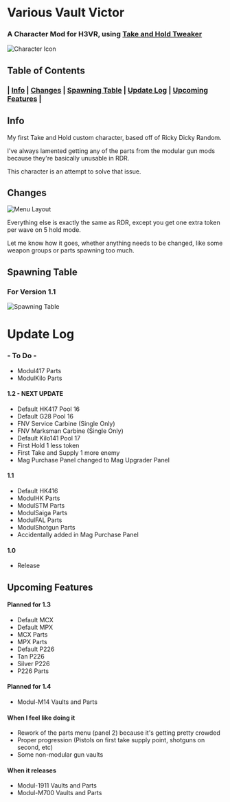 

# Various Vault Victor
### A Character Mod for H3VR, using [Take and Hold Tweaker](https://github.com/devyndamonster/TakeAndHoldTweaker)
![Character Icon](https://i.imgur.com/qIZYWfS.png)

 ## Table of Contents
###  | [Info](#info) | [Changes](#changes) | [Spawning Table](#spawning-table) | [Update Log](#update-log) | [Upcoming Features](#upcoming-features) |

## Info
My first Take and Hold custom character, based off of Ricky Dicky Random. 

I've always lamented getting any of the parts from the modular gun mods because they're basically unusable in RDR. 

This character is an attempt to solve that issue. 

## Changes

![Menu Layout](https://i.imgur.com/NVk63if.png)

Everything else is exactly the same as RDR, except you get one extra token per wave on 5 hold mode. 

Let me know how it goes, whether anything needs to be changed, like some weapon groups or parts spawning too much.

## Spawning Table
### For Version 1.1
![Spawning Table](https://i.imgur.com/gqS04et.png)

# Update Log

### - To Do -
- Modul417 Parts
- ModulKilo Parts

#### 1.2 - NEXT UPDATE
- Default HK417 Pool 16
- Default G28 Pool 16
- FNV Service Carbine (Single Only)
- FNV Marksman Carbine (Single Only)
- Default Kilo141 Pool 17
- First Hold 1 less token
- First Take and Supply 1 more enemy
- Mag Purchase Panel changed to Mag Upgrader Panel

#### 1.1
 - Default HK416
 - ModulHK Parts
 - ModulSTM Parts
- ModulSaiga Parts
- ModulFAL Parts
- ModulShotgun Parts
- Accidentally added in Mag Purchase Panel

#### 1.0
- Release

## Upcoming Features

#### Planned for 1.3
- Default MCX
- Default MPX
- MCX Parts
- MPX Parts
- Default P226
- Tan P226
- Silver P226
- P226 Parts

#### Planned for 1.4
- Modul-M14 Vaults and Parts

#### When I feel like doing it
- Rework of the parts menu (panel 2) because it's getting pretty crowded
- Proper progression (Pistols on first take supply point, shotguns on second, etc) 
- Some non-modular gun vaults

#### When it releases
- Modul-1911 Vaults and Parts
- Modul-M700 Vaults and Parts



